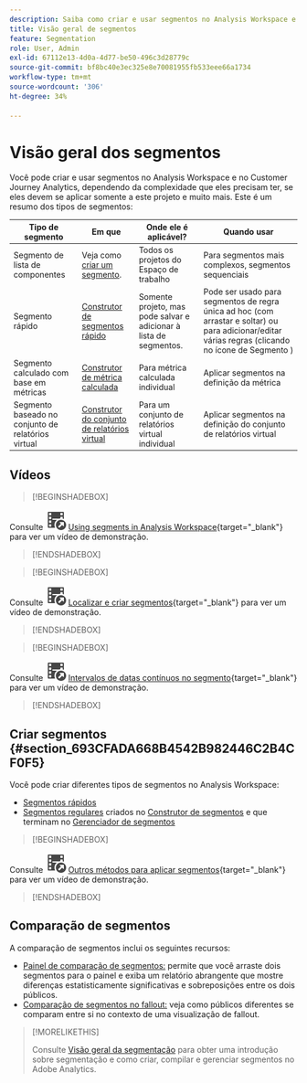 ```yaml
---
description: Saiba como criar e usar segmentos no Analysis Workspace e no Adobe Analytics.
title: Visão geral de segmentos
feature: Segmentation
role: User, Admin
exl-id: 67112e13-4d0a-4d77-be50-496c3d28779c
source-git-commit: bf8bc40e3ec325e8e70081955fb533eee66a1734
workflow-type: tm+mt
source-wordcount: '306'
ht-degree: 34%

---
```



# Visão geral dos segmentos

Você pode criar e usar segmentos no Analysis Workspace e no Customer Journey Analytics, dependendo da complexidade que eles precisam ter, se eles devem se aplicar somente a este projeto e muito mais. Este é um resumo dos tipos de segmentos:

| Tipo de segmento | Em que  | Onde ele é aplicável? | Quando usar |
| --- | --- | --- | --- |
| Segmento de lista de componentes | Veja como [criar um segmento](/help/components/segmentation/segmentation-workflow/seg-create.md). | Todos os projetos do Espaço de trabalho | Para segmentos mais complexos, segmentos sequenciais |
| Segmento rápido | [Construtor de segmentos rápido](/help/analyze/analysis-workspace/components/segments/quick-segments.md) | Somente projeto, mas pode salvar e adicionar à lista de segmentos. | Pode ser usado para segmentos de regra única ad hoc (com arrastar e soltar) ou para adicionar/editar várias regras (clicando no ícone de Segmento ) |
| Segmento calculado com base em métricas | [Construtor de métrica calculada](https://experienceleague.adobe.com/docs/analytics/components/calculated-metrics/calcmetric-workflow/metrics-with-segments.html?lang=pt-BR) | Para métrica calculada individual | Aplicar segmentos na definição da métrica |
| Segmento baseado no conjunto de relatórios virtual | [Construtor do conjunto de relatórios virtual](https://experienceleague.adobe.com/docs/analytics/components/virtual-report-suites/vrs-workflow/vrs-create.html?lang=pt-BR) | Para um conjunto de relatórios virtual individual | Aplicar segmentos na definição do conjunto de relatórios virtual |

## Vídeos

>[!BEGINSHADEBOX]

Consulte ![VideoCheckedOut](/help/assets/icons/VideoCheckedOut.svg) [Using segments in Analysis Workspace](https://video.tv.adobe.com/v/23977?quality=12&learn=on){target="_blank"} para ver um vídeo de demonstração.

>[!ENDSHADEBOX]


>[!BEGINSHADEBOX]

Consulte ![VideoCheckedOut](/help/assets/icons/VideoCheckedOut.svg) [Localizar e criar segmentos](https://video.tv.adobe.com/v/334092?quality=12&learn=on){target="_blank"} para ver um vídeo de demonstração.

>[!ENDSHADEBOX]


>[!BEGINSHADEBOX]

Consulte ![VideoCheckedOut](/help/assets/icons/VideoCheckedOut.svg) [Intervalos de datas contínuos no segmento](https://video.tv.adobe.com/v/25403?quality=12&learn=on){target="_blank"} para ver um vídeo de demonstração.

>[!ENDSHADEBOX]


## Criar segmentos {#section_693CFADA668B4542B982446C2B4CF0F5}

Você pode criar diferentes tipos de segmentos no Analysis Workspace:

* [Segmentos rápidos](/help/analyze/analysis-workspace/components/segments/quick-segments.md)
* [Segmentos regulares](/help/components/segmentation/segmentation-workflow/seg-create.md) criados no [Construtor de segmentos](/help/components/segmentation/segmentation-workflow/seg-build.md) e que terminam no [Gerenciador de segmentos](/help/components/segmentation/segmentation-workflow/seg-manage.md)


>[!BEGINSHADEBOX]

Consulte ![VideoCheckedOut](/help/assets/icons/VideoCheckedOut.svg) [Outros métodos para aplicar segmentos](https://video.tv.adobe.com/v/30994?quality=12&learn=on){target="_blank"} para ver um vídeo de demonstração.

>[!ENDSHADEBOX]


## Comparação de segmentos 

A comparação de segmentos inclui os seguintes recursos:

* [Painel de comparação de segmentos:](/help/analyze/analysis-workspace/c-panels/c-segment-comparison/segment-comparison.md) permite que você arraste dois segmentos para o painel e exiba um relatório abrangente que mostre diferenças estatisticamente significativas e sobreposições entre os dois públicos.
* [Comparação de segmentos no fallout:](/help/analyze/analysis-workspace/visualizations/fallout/compare-segments-fallout.md) veja como públicos diferentes se comparam entre si no contexto de uma visualização de fallout.




>[!MORELIKETHIS]
>
>Consulte [Visão geral da segmentação](/help/components/segmentation/seg-overview.md) para obter uma introdução sobre segmentação e como criar, compilar e gerenciar segmentos no Adobe Analytics.
